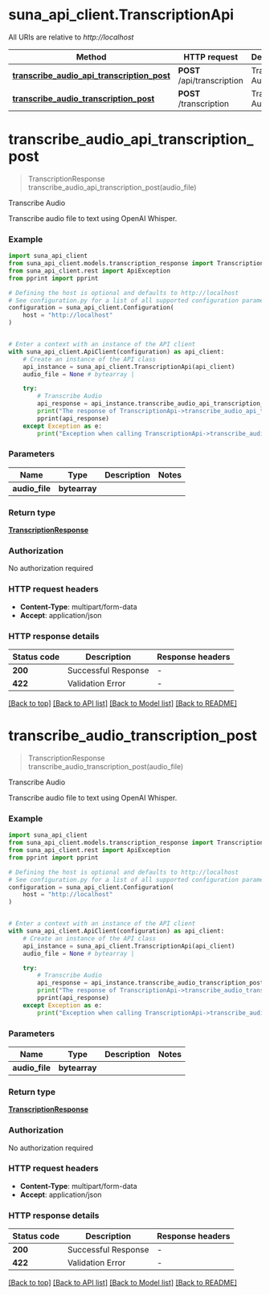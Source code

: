# suna_api_client.TranscriptionApi

All URIs are relative to *http://localhost*

Method | HTTP request | Description
------------- | ------------- | -------------
[**transcribe_audio_api_transcription_post**](TranscriptionApi.md#transcribe_audio_api_transcription_post) | **POST** /api/transcription | Transcribe Audio
[**transcribe_audio_transcription_post**](TranscriptionApi.md#transcribe_audio_transcription_post) | **POST** /transcription | Transcribe Audio


# **transcribe_audio_api_transcription_post**
> TranscriptionResponse transcribe_audio_api_transcription_post(audio_file)

Transcribe Audio

Transcribe audio file to text using OpenAI Whisper.

### Example


```python
import suna_api_client
from suna_api_client.models.transcription_response import TranscriptionResponse
from suna_api_client.rest import ApiException
from pprint import pprint

# Defining the host is optional and defaults to http://localhost
# See configuration.py for a list of all supported configuration parameters.
configuration = suna_api_client.Configuration(
    host = "http://localhost"
)


# Enter a context with an instance of the API client
with suna_api_client.ApiClient(configuration) as api_client:
    # Create an instance of the API class
    api_instance = suna_api_client.TranscriptionApi(api_client)
    audio_file = None # bytearray | 

    try:
        # Transcribe Audio
        api_response = api_instance.transcribe_audio_api_transcription_post(audio_file)
        print("The response of TranscriptionApi->transcribe_audio_api_transcription_post:\n")
        pprint(api_response)
    except Exception as e:
        print("Exception when calling TranscriptionApi->transcribe_audio_api_transcription_post: %s\n" % e)
```



### Parameters


Name | Type | Description  | Notes
------------- | ------------- | ------------- | -------------
 **audio_file** | **bytearray**|  | 

### Return type

[**TranscriptionResponse**](TranscriptionResponse.md)

### Authorization

No authorization required

### HTTP request headers

 - **Content-Type**: multipart/form-data
 - **Accept**: application/json

### HTTP response details

| Status code | Description | Response headers |
|-------------|-------------|------------------|
**200** | Successful Response |  -  |
**422** | Validation Error |  -  |

[[Back to top]](#) [[Back to API list]](../README.md#documentation-for-api-endpoints) [[Back to Model list]](../README.md#documentation-for-models) [[Back to README]](../README.md)

# **transcribe_audio_transcription_post**
> TranscriptionResponse transcribe_audio_transcription_post(audio_file)

Transcribe Audio

Transcribe audio file to text using OpenAI Whisper.

### Example


```python
import suna_api_client
from suna_api_client.models.transcription_response import TranscriptionResponse
from suna_api_client.rest import ApiException
from pprint import pprint

# Defining the host is optional and defaults to http://localhost
# See configuration.py for a list of all supported configuration parameters.
configuration = suna_api_client.Configuration(
    host = "http://localhost"
)


# Enter a context with an instance of the API client
with suna_api_client.ApiClient(configuration) as api_client:
    # Create an instance of the API class
    api_instance = suna_api_client.TranscriptionApi(api_client)
    audio_file = None # bytearray | 

    try:
        # Transcribe Audio
        api_response = api_instance.transcribe_audio_transcription_post(audio_file)
        print("The response of TranscriptionApi->transcribe_audio_transcription_post:\n")
        pprint(api_response)
    except Exception as e:
        print("Exception when calling TranscriptionApi->transcribe_audio_transcription_post: %s\n" % e)
```



### Parameters


Name | Type | Description  | Notes
------------- | ------------- | ------------- | -------------
 **audio_file** | **bytearray**|  | 

### Return type

[**TranscriptionResponse**](TranscriptionResponse.md)

### Authorization

No authorization required

### HTTP request headers

 - **Content-Type**: multipart/form-data
 - **Accept**: application/json

### HTTP response details

| Status code | Description | Response headers |
|-------------|-------------|------------------|
**200** | Successful Response |  -  |
**422** | Validation Error |  -  |

[[Back to top]](#) [[Back to API list]](../README.md#documentation-for-api-endpoints) [[Back to Model list]](../README.md#documentation-for-models) [[Back to README]](../README.md)

